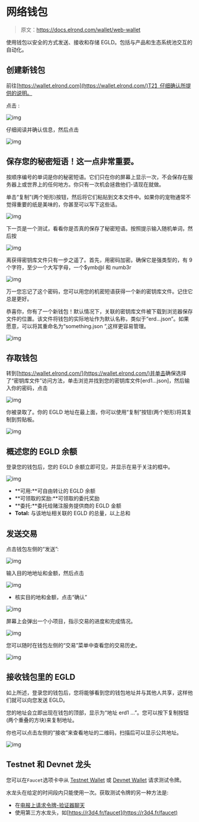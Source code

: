 # 网络钱包

> 原文：<https://docs.elrond.com/wallet/web-wallet>

 使用钱包以安全的方式发送、接收和存储 EGLD。包括与产品和生态系统池交互的自动化。

## **创建新钱包**

前往[https://wallet.elrond.com](https://wallet.elrond.com/)T2】仔细确认所提供的说明。

点击 <create wallet="">:</create>

![img](../Images/61342250371469bf20e36d222d74b08f.png)

仔细阅读并确认信息，然后点击

![img](../Images/bc13f9ac05f547374d677101f0fb4a63.png)

## **保存您的秘密短语！这一点非常重要。**

按顺序编号的单词是你的秘密短语。它们只在你的屏幕上显示一次，不会保存在服务器上或世界上的任何地方。你只有一次机会拯救他们-请现在就做。

单击“复制”(两个矩形)按钮，然后将它们粘贴到文本文件中。如果你的宠物通常不觉得重要的纸是美味的，你甚至可以写下这些话。

![img](../Images/2a101f641d5a37ff28923734a718a8fe.png)

下一页是一个测试，看看你是否真的保存了秘密短语。按照提示输入随机单词，然后按

![img](../Images/cad6d942955962df4089194b21ba55f0.png)

离获得密钥库文件只有一步之遥了。首先，用密码加密。确保它是强类型的，有 9 个字符，至少一个大写字母，一个$ymb@l 和 numb3r

![img](../Images/fb3c68ab3bd14aaef6c5adf980c4d95d.png)

万一您忘记了这个密码，您可以用您的机密短语获得一个新的密钥库文件。记住它总是更好。

恭喜你，你有了一个新钱包！默认情况下，关联的密钥库文件被下载到浏览器保存文件的位置。该文件将钱包的实际地址作为默认名称，类似于“erd…json”。如果愿意，可以将其重命名为“something.json ”,这样更容易管理。

![img](../Images/140d77de3e31869846193b4af4493c57.png)

## **存取钱包**

转到[https://wallet.elrond.com/](https://wallet.elrond.com/)并单击<access existing="">确保选择了“密钥库文件”访问方法，单击浏览并找到您的密钥库文件[erd1…json]，然后输入你的密码，点击</access>

![img](../Images/e4af08b9538606be1802513d882ed4e7.png)

你被录取了。你的 EGLD 地址在最上面，你可以使用“复制”按钮(两个矩形)将其复制到剪贴板。

![img](../Images/3990ccef8a2ea01ab813bca64bba3466.png)

## **概述您的 EGLD 余额**

登录您的钱包后，您的 EGLD 余额立即可见，并显示在易于关注的框中。

![img](../Images/3286f489ad7fb9fa239cf97f55c54ebb.png)

*   **可用:**可自由转让的 EGLD 余额
*   **可领取的奖励:**可领取的委托奖励
*   **委托:**委托给赌注服务提供商的 EGLD 金额
*   **Total:** 与该地址相关联的 EGLD 的总量，以上总和

## **发送交易**

点击钱包左侧的“发送”:

![img](../Images/d6bdb4770baf1e50183bfebbdb85a2b9.png)

输入目的地地址和金额，然后点击

![img](../Images/1eb05bc96051d3ba71c18205a253031e.png)

*   核实目的地和金额，点击“确认”

![img](../Images/e10be65e9f07affbb5fea5dda54a4e0c.png)

屏幕上会弹出一个小项目，指示交易的进度和完成情况。

![img](../Images/e262e0018c8e16eb22b60832fa4dcd78.png)

您可以随时在钱包左侧的“交易”菜单中查看您的交易历史。

![img](../Images/5dbafdcea07d69ec7f5f7655f9c29ce6.png)

## **接收钱包里的 EGLD**

如上所述，登录您的钱包后，您将能够看到您的钱包地址并与其他人共享，这样他们就可以向您发送 EGLD。

您的地址会立即出现在钱包的顶部，显示为“地址 erd1 ...”。您可以按下复制按钮(两个重叠的方块)来复制地址。

你也可以点击左侧的“接收”来查看地址的二维码，扫描后可以显示公共地址。

![img](../Images/64536482e55644496f6d678d878f678d.png)

## **Testnet 和 Devnet 龙头**

您可以在`Faucet`选项卡中从 [Testnet Wallet](https://testnet-wallet.elrond.com) 或 [Devnet Wallet](https://devnet-wallet.elrond.com) 请求测试令牌。

水龙头在给定的时间段内只能使用一次。获取测试令牌的另一种方法是:

*   在[电报上请求令牌-验证器聊天](https://t.me/ElrondValidators)
*   使用第三方水龙头，如[https://r3d4.fr/faucet](https://r3d4.fr/faucet)